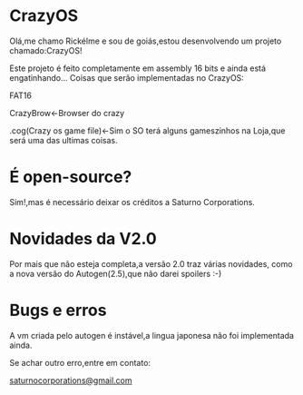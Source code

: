 # CrazyOS
Olá,me chamo Rickélme e sou de goiás,estou desenvolvendo um projeto chamado:CrazyOS!

Este projeto é feito completamente em assembly 16 bits e ainda está engatinhando...
Coisas que serão implementadas no CrazyOS:

FAT16

CrazyBrow<-Browser do crazy

.cog(Crazy os game file)<-Sim o SO terá alguns gameszinhos na
Loja,que será uma das ultimas coisas.

# É open-source?

Sim!,mas é necessário deixar os créditos a Saturno Corporations.

# Novidades da V2.0

Por mais que não esteja completa,a versão 2.0 traz várias novidades,
como a nova versão do Autogen(2.5),que não darei spoilers :-)

# Bugs e erros

A vm criada pelo autogen é instável,a lingua japonesa não foi 
implementada ainda.

Se achar outro erro,entre em contato:

saturnocorporations@gmail.com
